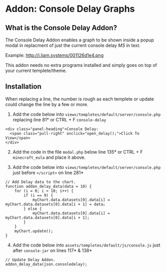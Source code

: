 # Addon: Console Delay Graphs

## What is the Console Delay Addon?

The Console Delay Addon enables a graph to be shown inside a popup modal in replacment of just the current console delay *MS* in text.

Example: http://i.liam.systems/001126d1e4.png

This addon needs no extra programs installed and simply goes on top of your current templete/theme. 

## Installation

When replacing a line, the number is rough as each templete or update could change the line by a few or more.

1) Add the code below into `views/templetes/default/server/console.php` replacing line 81* or CTRL + F `console-delay`

```
<div class="panel-heading">Console Delay: 
  <span class="pull-right" onclick="open_delay();">Click To View</span>
</div>
```

2) Add the code in the file `modal.php` below line 135* or CTRL + F `minecraft_eula` and place it above.

3) Add the code below into `views/templetes/default/server/console.php` just before `</script>` on line 281* 

```
// Add Delay data to the chart.
function addon_delay_data(data = 10) {
    for (i = 0; i < 10; i++) {
        if (i == 9) {
            myChart.data.datasets[0].data[i] = myChart.data.datasets[0].data[i + 1] = data;
        } else {
            myChart.data.datasets[0].data[i] = myChart.data.datasets[0].data[i + 1];
        }
    }
    myChart.update();
}
```

4) Add the code below into `assets/templetes/default/js/console.js` just after `console-jar` on lines 117* & 138*

```
// Update Delay Addon.
addon_delay_data(json.consoledelay);
```
